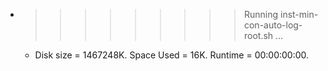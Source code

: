* >>>>>>>>> Running inst-min-con-auto-log-root.sh ...
  * Disk size = 1467248K. Space Used = 16K. Runtime = 00:00:00:00.
